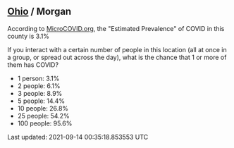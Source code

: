 
## [Ohio](/united-states/ohio) / Morgan

According to [MicroCOVID.org](http://microcovid.org),
the "Estimated Prevalence" of COVID in this county is 3.1%

If you interact with a certain number of people in this location
(all at once in a group, or spread out across the day), what is the chance that
1 or more of them has COVID?

- 1 person: 3.1%
- 2 people: 6.1%
- 3 people: 8.9%
- 5 people: 14.4%
- 10 people: 26.8%
- 25 people: 54.2%
- 100 people: 95.6%

Last updated: 2021-09-14 00:35:18.853553 UTC
